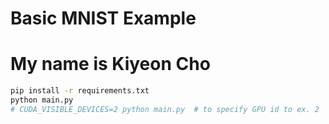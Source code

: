 # Basic MNIST Example
# My name is Kiyeon Cho
```bash
pip install -r requirements.txt
python main.py
# CUDA_VISIBLE_DEVICES=2 python main.py  # to specify GPU id to ex. 2
```
